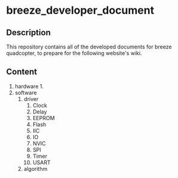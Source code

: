 # breeze_developer_document

## Description
This repository contains all of the developed documents for breeze quadcopter, to prepare for the following website's wiki.

## Content
1. hardware
   1. 
2. software
   1. driver
      1. Clock
      2. Delay
      3. EEPROM
      4. Flash
      5. IIC
      6. IO
      7. NVIC
      8. SPI
      9. Timer
      10. USART
   2. algorithm
